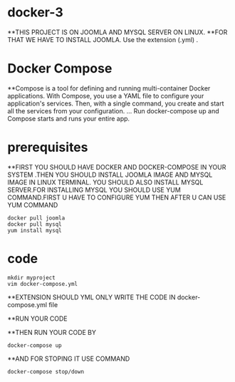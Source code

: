 # docker-3
**THIS PROJECT IS ON JOOMLA AND MYSQL SERVER ON LINUX.
**FOR THAT WE HAVE TO INSTALL JOOMLA. Use the extension (.yml) . 

# Docker Compose
**Compose is a tool for defining and running multi-container Docker applications. With Compose, you use a YAML file to configure your application's services. Then, with a single command, you create and start all the services from your configuration. ... Run docker-compose up and Compose starts and runs your entire app.

# prerequisites 
**FIRST YOU SHOULD HAVE DOCKER AND DOCKER-COMPOSE IN YOUR SYSTEM .THEN YOU SHOULD INSTALL JOOMLA IMAGE AND MYSQL IMAGE IN LINUX TERMINAL. YOU SHOULD ALSO INSTALL MYSQL SERVER.FOR INSTALLING MYSQL YOU SHOULD USE YUM COMMAND.FIRST U HAVE TO CONFIGURE YUM THEN AFTER U CAN USE YUM COMMAND
```
docker pull joomla
docker pull mysql
yum install mysql
```
# code
```
mkdir myproject
vim docker-compose.yml
```
**EXTENSION SHOULD YML ONLY WRITE THE CODE IN docker-compose.yml file

**RUN YOUR CODE

**THEN RUN YOUR CODE BY
```
docker-compose up
```
**AND FOR STOPING IT USE COMMAND
```
docker-compose stop/down
```
